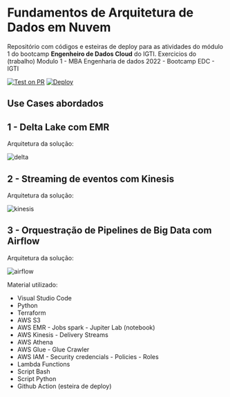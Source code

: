 # Fundamentos de Arquitetura de Dados em Nuvem

Repositório com códigos e esteiras de deploy para as atividades do módulo 1 do bootcamp **Engenheiro de Dados Cloud** do IGTI. 
Exercicios do (trabalho) Modulo 1 - MBA Engenharia de dados 2022 - Bootcamp EDC - IGTI

[![Test on PR](https://github.com/jlsilva01/igti-edc-mod1-code/actions/workflows/test.yaml/badge.svg)](https://github.com/jlsilva01/igti-edc-mod1-code/actions/workflows/test.yaml)
[![Deploy](https://github.com/jlsilva01/igti-edc-mod1-code/actions/workflows/deploy.yaml/badge.svg)](https://github.com/jlsilva01/igti-edc-mod1-code/actions/workflows/deploy.yaml)

## Use Cases abordados

## 1 - Delta Lake com EMR

Arquitetura da solução:

![delta](img/edc_mod1_delta.png)

## 2 - Streaming de eventos com Kinesis

Arquitetura da solução:

![kinesis](img/edc_mod1_delta-kinesis.png)

## 3 - Orquestração de Pipelines de Big Data com Airflow

Arquitetura da solução:

![airflow](img/edc_mod1_delta-airflow.png)

Material utilizado:

- Visual Studio Code
- Python
- Terraform
- AWS S3
- AWS EMR - Jobs spark - Jupiter Lab (notebook)
- AWS Kinesis - Delivery Streams
- AWS Athena
- AWS Glue - Glue Crawler
- AWS IAM - Security credencials - Policies - Roles
- Lambda Functions
- Script Bash
- Script Python
- Github Action (esteira de deploy)
